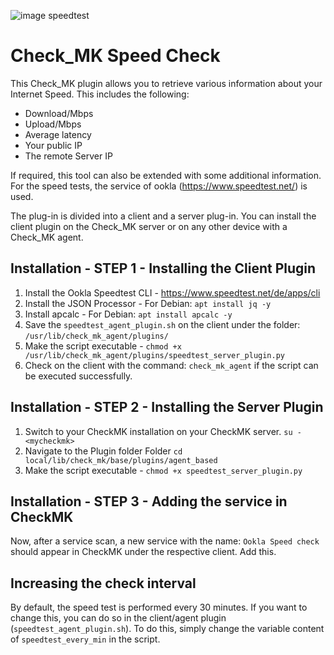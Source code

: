 ![image speedtest](https://upload.wikimedia.org/wikipedia/commons/thumb/0/09/Speedtest.net_logo.svg/2560px-Speedtest.net_logo.svg.png)

# Check_MK Speed Check

This Check_MK plugin allows you to retrieve various information about your Internet Speed. This includes the following:
- Download/Mbps
- Upload/Mbps
- Average latency
- Your public IP
- The remote Server IP

If required, this tool can also be extended with some additional information. For the speed tests, the service of ookla (https://www.speedtest.net/) is used.

The plug-in is divided into a client and a server plug-in. You can install the client plugin on the Check_MK server or on any other device with a Check_MK agent.

## Installation - STEP 1 - Installing the Client Plugin
1. Install the Ookla Speedtest CLI - https://www.speedtest.net/de/apps/cli
2. Install the JSON Processor - For Debian: `apt install jq -y`
3. Install apcalc - For Debian: `apt install apcalc -y`
4. Save the `speedtest_agent_plugin.sh` on the client under the folder: `/usr/lib/check_mk_agent/plugins/`
5. Make the script executable - `chmod +x /usr/lib/check_mk_agent/plugins/speedtest_server_plugin.py`
6. Check on the client with the command: `check_mk_agent` if the script can be executed successfully. 

## Installation - STEP 2 - Installing the Server Plugin
1. Switch to your CheckMK installation on your CheckMK server. `su - <mycheckmk>`
2. Navigate to the Plugin folder Folder `cd local/lib/check_mk/base/plugins/agent_based`
3. Make the script executable - `chmod +x speedtest_server_plugin.py`

## Installation - STEP 3 - Adding the service in CheckMK
Now, after a service scan, a new service with the name: `Ookla Speed check` should appear in CheckMK under the respective client. Add this.

## Increasing the check interval
By default, the speed test is performed every 30 minutes. If you want to change this, you can do so in the client/agent plugin (`speedtest_agent_plugin.sh`). To do this, simply change the variable content of `speedtest_every_min` in the script. 
